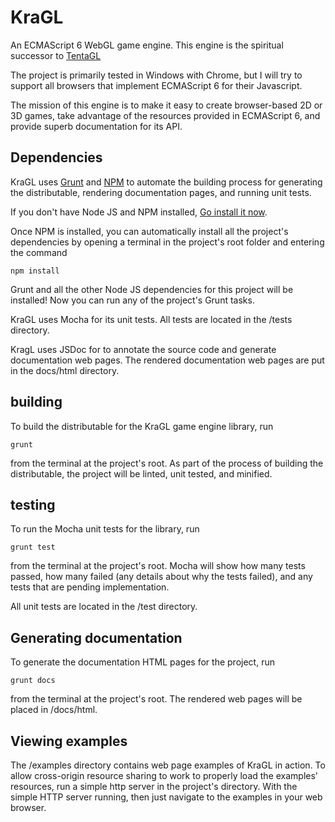 # KraGL

An ECMAScript 6 WebGL game engine. This engine is the spiritual successor to
[TentaGL](https://github.com/Cazra/TentaGL)

The project is primarily tested in Windows with Chrome, but I will try to
support all browsers that implement ECMAScript 6 for their Javascript.

The mission of this engine is to make it easy to create browser-based 2D or 3D
games, take advantage of the resources provided in ECMAScript 6, and provide
superb documentation for its API.

## Dependencies

KraGL uses [Grunt](http://gruntjs.com/) and [NPM](https://www.npmjs.com/) to
automate the building process for generating the distributable, rendering
documentation pages, and running unit tests.

If you don't have Node JS and NPM installed,
[Go install it now](https://nodejs.org/en/).

Once NPM is installed, you can automatically install all the project's
dependencies by opening a terminal in the project's root folder and entering
the command

```
npm install
```

Grunt and all the other Node JS dependencies for this project will be installed!
Now you can run any of the project's Grunt tasks.

KraGL uses Mocha for its unit tests. All tests are located in the /tests
directory.

KragL uses JSDoc for to annotate the source code and generate documentation
web pages. The rendered documentation web pages are put in the docs/html
directory.

## building

To build the distributable for the KraGL game engine library, run

```
grunt
```

from the terminal at the project's root. As part of the process of building
the distributable, the project will be linted, unit tested, and minified.

## testing

To run the Mocha unit tests for the library, run

```
grunt test
```

from the terminal at the project's root. Mocha will show how many tests
passed, how many failed (any details about why the tests failed), and
any tests that are pending implementation.

All unit tests are located in the /test directory.

## Generating documentation

To generate the documentation HTML pages for the project, run

```
grunt docs
```

from the terminal at the project's root. The rendered web pages will be placed
in /docs/html.

## Viewing examples

The /examples directory contains web page examples of KraGL in action.
To allow cross-origin resource sharing to work to properly load the examples'
resources, run a simple http server in the project's directory. With the
simple HTTP server running, then just navigate to the examples in your
web browser.
